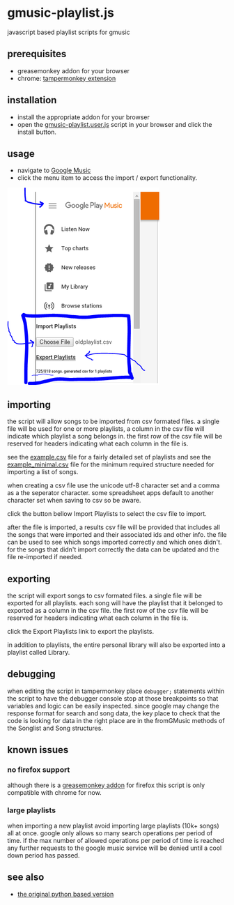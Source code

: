 gmusic-playlist.js
===============

javascript based playlist scripts for gmusic

## prerequisites
 
 - greasemonkey addon for your browser
  - chrome: [tampermonkey extension](https://chrome.google.com/webstore/detail/tampermonkey/dhdgffkkebhmkfjojejmpbldmpobfkfo?hl=en)

## installation

 - install the appropriate addon for your browser
 - open the [gmusic-playlist.user.js](gmusic-playlist.user.js?raw=true) script in your browser and click the install button.

## usage

 - navigate to [Google Music](http://music.google.com)
 - click the menu item to access the import / export functionality.

![Screenshot](screenshot.png?raw=true "Screenshot of the UI")

## importing

the script will allow songs to be imported from csv formated files. a single
file will be used for one or more playlists, a column in the csv file will
indicate which playlist a song belongs in. the first row of the csv file will
be reserved for headers indicating what each column in the file is.

see the [example.csv](example.csv) file for a fairly detailed set of playlists
and see the [example_minimal.csv](example_minimal.csv) file for the minimum
required structure needed for importing a list of songs.

when creating a csv file use the unicode utf-8 character set and a comma
as a the seperator character. some spreadsheet apps default to another
character set when saving to csv so be aware.

click the button bellow Import Playlists to select the csv file to import.

after the file is imported, a results csv file will be provided that includes
all the songs that were imported and their associated ids and other info. the
file can be used to see which songs imported correctly and which ones didn't.
for the songs that didn't import correctly the data can be updated and the file
re-imported if needed.

## exporting

the script will export songs to csv formated files. a single file will be
exported for all playlists. each song will have the playlist that it belonged
to exported as a column in the csv file. the first row of the csv file will be
reserved for headers indicating what each column in the file is.

click the Export Playlists link to export the playlists.

in addition to playlists, the entire personal library will also be exported
into a playlist called Library.

## debugging

when editing the script in tampermonkey place `debugger;` statements within the script to have the debugger console stop at those breakpoints so that variables and logic can be easily inspected.  since google may change the response format for search and song data, the key place to check that the code is looking for data in the right place are in the fromGMusic methods of the Songlist and Song structures.

## known issues

### no firefox support
although there is a [greasemonkey addon](https://addons.mozilla.org/en-us/firefox/addon/greasemonkey/) for firefox this script is only compatible with chrome for now.

### large playlists
when importing a new playlist avoid importing large playlists (10k+ songs) all at once. google only allows so many search operations per period of time. if the max number of allowed operations per period of time is reached any further requests to the google music service will be denied until a cool down period has passed.

## see also

 - [the original python based version](
   https://github.com/soulfx/gmusic-playlist)
